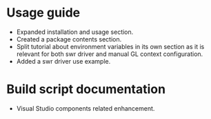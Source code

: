 # Usage guide
- Expanded installation and usage section.
- Created a package contents section.
- Split tutorial about environment variables in its own section as it is relevant for both swr driver and manual GL context configuration.
- Added a swr driver use example.
# Build script documentation
- Visual Studio components related enhancement.